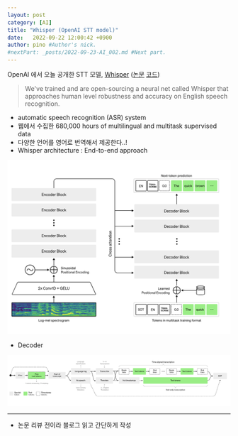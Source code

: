 ```yaml
---
layout: post
category: [AI]
title: "Whisper (OpenAI STT model)"
date:   2022-09-22 12:00:42 +0900
author: pino #Author's nick.
#nextPart: _posts/2022-09-23-AI_002.md #Next part.
---
```




OpenAI 에서 오늘 공개한 STT 모델, [Whisper](https://openai.com/blog/whisper/) ([논문](https://cdn.openai.com/papers/whisper.pdf) [코드](https://github.com/openai/whisper))

> We've trained and are open-sourcing a neural net called Whisper that approaches human level robustness and accuracy on English speech recognition.



- automatic speech recognition (ASR) system
- 웹에서 수집한 680,000 hours of multilingual and multitask supervised data
- 다양한 언어를 영어로 번역해서 제공한다..!
- Whisper architecture : End-to-end approach

![001_whisper_decoder](/assets/img/posts/AI/001_whisper_decoder.png)



- Decoder

![001_whisper_model](/assets/img/posts/AI/001_whisper_model.png)

----



- 논문 리뷰 전이라 블로그 읽고 간단하게 작성
